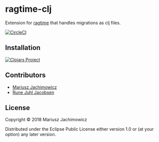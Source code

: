 # ragtime-clj

Extension for [ragtime](https://github.com/weavejester/ragtime) that handles migrations as clj files.

[![CircleCI](https://circleci.com/gh/mariusz-jachimowicz-83/ragtime-clj.svg?style=svg)](https://circleci.com/gh/mariusz-jachimowicz-83/ragtime-clj)

## Installation

[![Clojars Project](https://img.shields.io/clojars/v/com.mjachimowicz/ragtime-clj.svg)](https://clojars.org/com.mjachimowicz/ragtime-clj)

## Contributors

* [Mariusz Jachimowicz](https://github.com/mariusz-jachimowicz-83)
* [Rune Juhl Jacobsen](https://github.com/runejuhl)

## License

Copyright © 2018 Mariusz Jachimowicz

Distributed under the Eclipse Public License either version 1.0 or (at your option) any later version.
